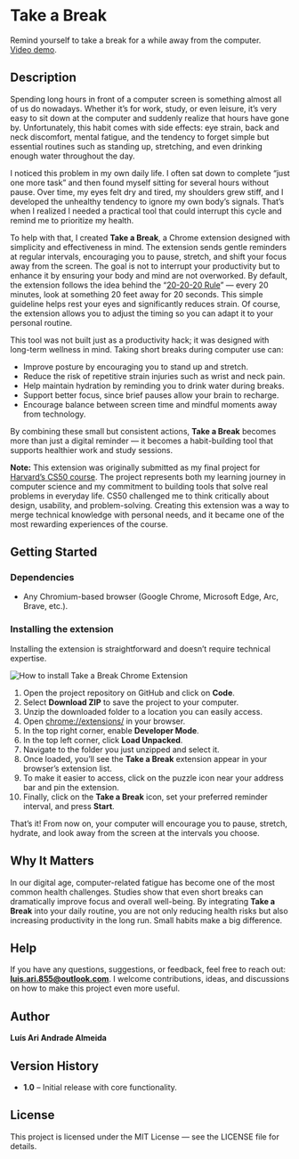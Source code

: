 # Take a Break

Remind yourself to take a break for a while away from the computer.  
[Video demo](https://youtu.be/rq9dF1mkQHw).  

## Description

Spending long hours in front of a computer screen is something almost all of us do nowadays. Whether it’s for work, study, or even leisure, it’s very easy to sit down at the computer and suddenly realize that hours have gone by. Unfortunately, this habit comes with side effects: eye strain, back and neck discomfort, mental fatigue, and the tendency to forget simple but essential routines such as standing up, stretching, and even drinking enough water throughout the day.  

I noticed this problem in my own daily life. I often sat down to complete “just one more task” and then found myself sitting for several hours without pause. Over time, my eyes felt dry and tired, my shoulders grew stiff, and I developed the unhealthy tendency to ignore my own body’s signals. That’s when I realized I needed a practical tool that could interrupt this cycle and remind me to prioritize my health.  

To help with that, I created **Take a Break**, a Chrome extension designed with simplicity and effectiveness in mind. The extension sends gentle reminders at regular intervals, encouraging you to pause, stretch, and shift your focus away from the screen. The goal is not to interrupt your productivity but to enhance it by ensuring your body and mind are not overworked. By default, the extension follows the idea behind the “[20-20-20 Rule](https://www.healthline.com/health/eye-health/20-20-20-rule#:~:text=What's%20the%2020%2D20%2D20,a%20total%20of%2020%20seconds.)” — every 20 minutes, look at something 20 feet away for 20 seconds. This simple guideline helps rest your eyes and significantly reduces strain. Of course, the extension allows you to adjust the timing so you can adapt it to your personal routine.  

This tool was not built just as a productivity hack; it was designed with long-term wellness in mind. Taking short breaks during computer use can:  

- Improve posture by encouraging you to stand up and stretch.  
- Reduce the risk of repetitive strain injuries such as wrist and neck pain.  
- Help maintain hydration by reminding you to drink water during breaks.  
- Support better focus, since brief pauses allow your brain to recharge.  
- Encourage balance between screen time and mindful moments away from technology.  

By combining these small but consistent actions, **Take a Break** becomes more than just a digital reminder — it becomes a habit-building tool that supports healthier work and study sessions.  

**Note:** This extension was originally submitted as my final project for [Harvard’s CS50 course](https://cs50.harvard.edu/x). The project represents both my learning journey in computer science and my commitment to building tools that solve real problems in everyday life. CS50 challenged me to think critically about design, usability, and problem-solving. Creating this extension was a way to merge technical knowledge with personal needs, and it became one of the most rewarding experiences of the course.  

## Getting Started

### Dependencies

* Any Chromium-based browser (Google Chrome, Microsoft Edge, Arc, Brave, etc.).  

### Installing the extension

Installing the extension is straightforward and doesn’t require technical expertise.  

![How to install Take a Break Chrome Extension](https://github.com/la-12111/takeabreak/blob/main/installing.png)  

1. Open the project repository on GitHub and click on **Code**.  
2. Select **Download ZIP** to save the project to your computer.  
3. Unzip the downloaded folder to a location you can easily access.  
4. Open [chrome://extensions/](chrome://extensions/) in your browser.  
5. In the top right corner, enable **Developer Mode**.  
6. In the top left corner, click **Load Unpacked**.  
7. Navigate to the folder you just unzipped and select it.  
8. Once loaded, you’ll see the **Take a Break** extension appear in your browser’s extension list.  
9. To make it easier to access, click on the puzzle icon near your address bar and pin the extension.  
10. Finally, click on the **Take a Break** icon, set your preferred reminder interval, and press **Start**.  

That’s it! From now on, your computer will encourage you to pause, stretch, hydrate, and look away from the screen at the intervals you choose.  

## Why It Matters

In our digital age, computer-related fatigue has become one of the most common health challenges. Studies show that even short breaks can dramatically improve focus and overall well-being. By integrating **Take a Break** into your daily routine, you are not only reducing health risks but also increasing productivity in the long run. Small habits make a big difference.  

## Help

If you have any questions, suggestions, or feedback, feel free to reach out: **luis.ari.855@outlook.com**. I welcome contributions, ideas, and discussions on how to make this project even more useful.  

## Author

**Luís Ari Andrade Almeida**  

## Version History

* **1.0** – Initial release with core functionality.  

## License

This project is licensed under the MIT License — see the LICENSE file for details.

